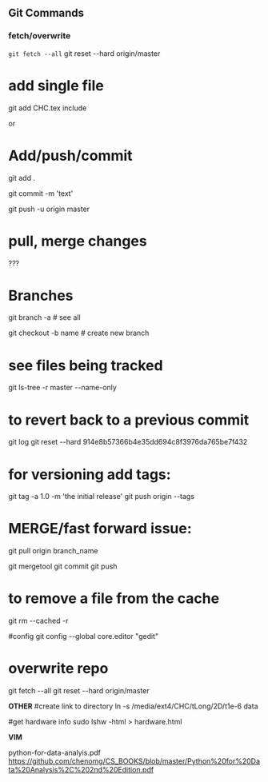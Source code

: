 ## Git Commands

### fetch/overwrite
`git fetch --all`
git reset --hard origin/master


# add single file
git add CHC.tex include

or 

# Add/push/commit
git add . 

git commit -m 'text'

git push -u origin master


# pull, merge changes
???

# Branches
git branch -a      # see all

git checkout -b name  # create new branch


# see files being tracked
git ls-tree -r master --name-only


# to revert back to a previous commit
git log
git reset --hard 914e8b57366b4e35dd694c8f3976da765be7f432


# for versioning add tags:
git tag -a 1.0 -m 'the initial release'
git push origin --tags

# MERGE/fast forward issue:
git pull origin branch_name

git mergetool
git commit
git push

# to remove a file from the cache
git rm --cached -r <file>


#config
 git config --global core.editor "gedit"

# overwrite repo
git fetch --all
git reset --hard origin/master




**OTHER**
#create link to directory
ln -s /media/ext4/CHC/tLong/2D/t1e-6 data


#get hardware info
sudo lshw -html > hardware.html



**VIM**


python-for-data-analyis.pdf
https://github.com/chenomg/CS_BOOKS/blob/master/Python%20for%20Data%20Analysis%2C%202nd%20Edition.pdf



